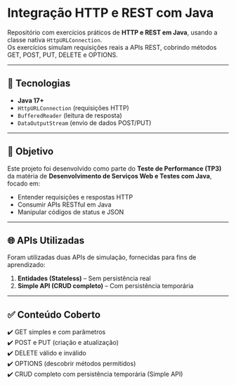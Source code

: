 # Integração HTTP e REST com Java

Repositório com exercícios práticos de **HTTP e REST em Java**, usando a classe nativa `HttpURLConnection`.  
Os exercícios simulam requisições reais a APIs REST, cobrindo métodos GET, POST, PUT, DELETE e OPTIONS.

---

## 🚀 Tecnologias

- **Java 17+**
- `HttpURLConnection` (requisições HTTP)
- `BufferedReader` (leitura de resposta)
- `DataOutputStream` (envio de dados POST/PUT)

---

## 🎯 Objetivo

Este projeto foi desenvolvido como parte do **Teste de Performance (TP3)** da matéria de **Desenvolvimento de Serviços Web e Testes com Java**, focado em:

- Entender requisições e respostas HTTP
- Consumir APIs RESTful em Java
- Manipular códigos de status e JSON

---

## 🌐 APIs Utilizadas

Foram utilizadas duas APIs de simulação, fornecidas para fins de aprendizado:

1. **Entidades (Stateless)** – Sem persistência real
2. **Simple API (CRUD completo)** – Com persistência temporária

---

## ✅ Conteúdo Coberto

✔️ GET simples e com parâmetros  
✔️ POST e PUT (criação e atualização)  
✔️ DELETE válido e inválido  
✔️ OPTIONS (descobrir métodos permitidos)  
✔️ CRUD completo com persistência temporária (Simple API)


